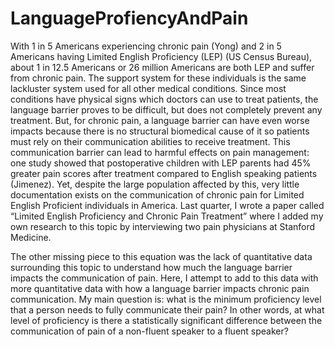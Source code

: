 # LanguageProfiencyAndPain
With 1 in 5 Americans experiencing chronic pain (Yong) and 2 in 5 Americans having Limited English Proficiency (LEP) (US Census Bureau), about 1 in 12.5 Americans or 26 million Americans are both LEP and suffer from chronic pain. The support system for these individuals is the same lackluster system used for all other medical conditions. Since most conditions have physical signs which doctors can use to treat patients, the language barrier proves to be difficult, but does not completely prevent any treatment. But, for chronic pain, a language barrier can have even worse impacts because there is no structural biomedical cause of it so patients must rely on their communication abilities to receive treatment. This communication barrier can lead to harmful effects on pain management: one study showed that postoperative children with LEP parents had 45% greater pain scores after treatment compared to English speaking patients (Jimenez). Yet, despite the large population affected by this, very little documentation exists on the communication of chronic pain for Limited English Proficient individuals in America.  Last quarter, I wrote a paper called “Limited English Proficiency and Chronic Pain Treatment” where I added my own research to this topic by interviewing two pain physicians at Stanford Medicine.

The other missing piece to this equation was the lack of quantitative data surrounding this topic to understand how much the language barrier impacts the communication of pain. Here, I attempt to add to this data with more quantitative data with how a language barrier impacts chronic pain communication. My main question is: what is the minimum proficiency level that a person needs to fully communicate their pain? In other words, at what level of proficiency is there a statistically significant difference between the communication of pain of a non-fluent speaker to a fluent speaker?
